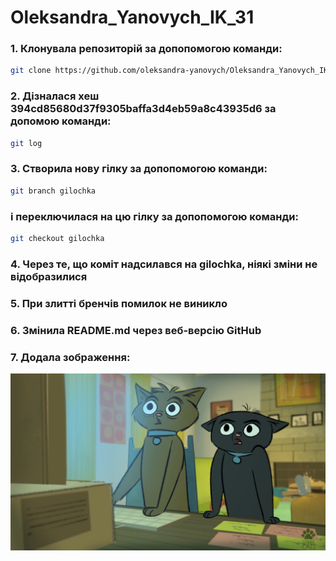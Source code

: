 # Oleksandra_Yanovych_IK_31
### 1. Клонувала репозиторій за допопомогою команди:
```sh
git clone https://github.com/oleksandra-yanovych/Oleksandra_Yanovych_IK_31.git

```

### 2. Дізналася хеш 394cd85680d37f9305baffa3d4eb59a8c43935d6 за допомою команди:
```sh
git log

```
### 3. Створила нову гілку за допопомогою команди:
```sh
git branch gilochka

```
### і переключилася на цю гілку за допопомогою команди:
```sh
git checkout gilochka

```
### 4. Через те, що коміт надсилався на gilochka, ніякі зміни не відобразилися

### 5. При злитті бренчів помилок не виникло

### 6. Змінила README.md через веб-версію GitHub

### 7. Додала зображення:

![alt text](https://github.com/oleksandra-yanovych/Oleksandra_Yanovych_IK_31/blob/master/lab1/stoner_cats.jpg "Add foto") 

